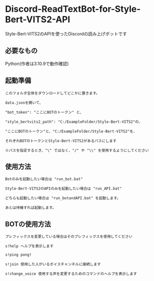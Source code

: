 # Discord-ReadTextBot-for-Style-Bert-VITS2-API
Style-Bert-VITS2のAPIを使ったDiscordの読み上げボットです

## 必要なもの
Python(作者は3.10.9で動作確認)

## 起動準備
    このフォルダ全体をダウンロードしてどこかに置きます。
    
    data.jsonを開いて、

    "bot_token": "ここにBOTのトークン" と、

    "style_bertvits2_path": "C:/ExampleFolder/Style-Bert-VITS2"の、

    "ここにBOTのトークン"と、"C:/ExampleFolder/Style-Bert-VITS2"を、

    それぞれBOTのトークンとStyle-Bert-VITS2があるパスにします

    ※パスを指定するとき、"\" ではなく、"/" や "\\" を使用するようにしてください

## 使用方法

    Botのみを起動したい場合は "run_bot.bat"

    Style-Bert-VITS2のAPIのみを起動したい場合は "run_API.bat"

    どちらも起動したい場合は "run_botandAPI.bat" を起動します。

    あとは待機すれば起動します。
    
## BOTの使用方法

    プレフィックスを変更している場合はそのプレフィックスを使用してください

    s!help ヘルプを表示します

    s!ping pong!

    s!join 使用した人がいるボイスチャンネルに接続します

    s!change_voice 使用する声を変更するためのコマンドのヘルプを表示します
